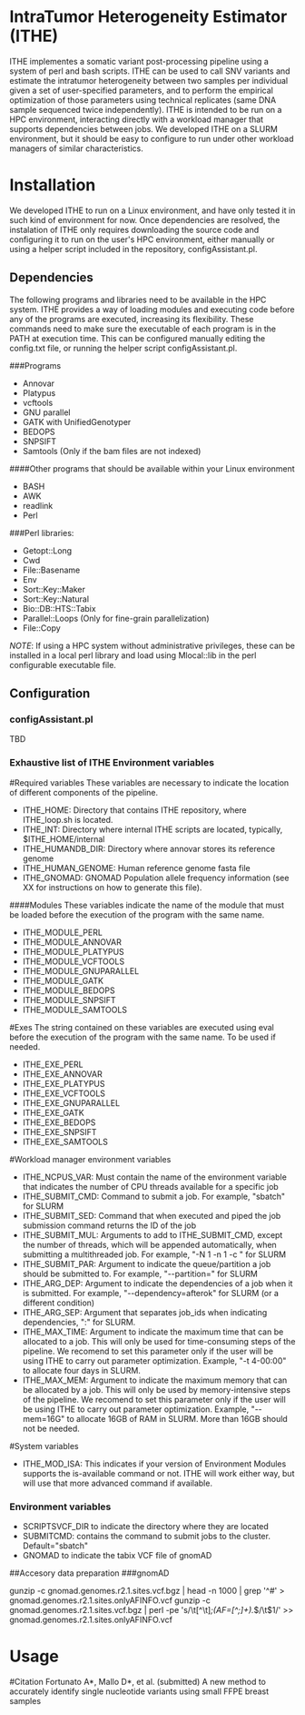 # IntraTumor Heterogeneity Estimator (ITHE)
ITHE implementes a somatic variant post-processing pipeline using a system of perl and bash scripts. ITHE can be used to call SNV variants and estimate the intratumor heterogeneity between two samples per individual given a set of user-specified parameters, and to perform the empirical optimization of those parameters using technical replicates (same DNA sample sequenced twice independently). ITHE is intended to be run on a HPC environment, interacting directly with a workload manager that supports dependencies between jobs. We developed ITHE on a SLURM environment, but it should be easy to configure to run under other workload managers of similar characteristics.

# Installation
We developed ITHE to run on a Linux environment, and have only tested it in such kind of environment for now.
Once dependencies are resolved, the instalation of ITHE only requires downloading the source code and configuring it to run on the user's HPC environment, either manually or using a helper script included in the repository, configAssistant.pl. 

## Dependencies
The following programs and libraries need to be available in the HPC system. ITHE provides a way of loading modules and executing code before any of the programs are executed, increasing its flexibility. These commands need to make sure the executable of each program is in the PATH at execution time. This can be configured manually editing the config.txt file, or running the helper script configAssistant.pl.

###Programs
- Annovar
- Platypus
- vcftools
- GNU parallel
- GATK with UnifiedGenotyper
- BEDOPS 
- SNPSIFT
- Samtools (Only if the bam files are not indexed)

####Other programs that should be available within your Linux environment
- BASH
- AWK
- readlink
- Perl

###Perl libraries:
- Getopt::Long
- Cwd
- File::Basename
- Env
- Sort::Key::Maker
- Sort::Key::Natural
- Bio::DB::HTS::Tabix 
- Parallel::Loops (Only for fine-grain parallelization)
- File::Copy

*NOTE*: If using a HPC system without administrative privileges, these can be installed in a local perl library and load using Mlocal::lib in the perl configurable executable file.

## Configuration
### configAssistant.pl
TBD
### Exhaustive list of ITHE Environment variables
#Required variables
These variables are necessary to indicate the location of different components of the pipeline.
- ITHE_HOME: Directory that contains ITHE repository, where ITHE_loop.sh is located.
- ITHE_INT: Directory where internal ITHE scripts are located, typically, $ITHE_HOME/internal
- ITHE_HUMANDB_DIR: Directory where annovar stores its reference genome
- ITHE_HUMAN_GENOME: Human reference genome fasta file
- ITHE_GNOMAD: GNOMAD Population allele frequency information (see XX for instructions on how to generate this file).

####Modules
These variables indicate the name of the module that must be loaded before the execution of the program with the same name.

- ITHE_MODULE_PERL
- ITHE_MODULE_ANNOVAR
- ITHE_MODULE_PLATYPUS
- ITHE_MODULE_VCFTOOLS
- ITHE_MODULE_GNUPARALLEL
- ITHE_MODULE_GATK
- ITHE_MODULE_BEDOPS
- ITHE_MODULE_SNPSIFT
- ITHE_MODULE_SAMTOOLS

#Exes
The string contained on these variables are executed using eval before the execution of the program with the same name. To be used if needed.

- ITHE_EXE_PERL
- ITHE_EXE_ANNOVAR
- ITHE_EXE_PLATYPUS
- ITHE_EXE_VCFTOOLS
- ITHE_EXE_GNUPARALLEL
- ITHE_EXE_GATK
- ITHE_EXE_BEDOPS
- ITHE_EXE_SNPSIFT
- ITHE_EXE_SAMTOOLS

#Workload manager environment variables
- ITHE_NCPUS_VAR: Must contain the name of the environment variable that indicates the number of CPU threads available for a specific job
- ITHE_SUBMIT_CMD: Command to submit a job. For example, "sbatch" for SLURM
- ITHE_SUBMIT_SED: Command that when executed and piped the job submission command returns the ID of the job
- ITHE_SUBMIT_MUL: Arguments to add to ITHE_SUBMIT_CMD, except the number of threads, which will be appended automatically, when submitting a multithreaded job. For example, "-N 1 -n 1 -c " for SLURM
- ITHE_SUBMIT_PAR: Argument to indicate the queue/partition a job should be submitted to. For example, "--partition=" for SLURM 
- ITHE_ARG_DEP: Argument to indicate the dependencies of a job when it is submitted. For example, "--dependency=afterok" for SLURM (or a different condition)
- ITHE_ARG_SEP: Argument that separates job_ids when indicating dependencies, ":" for SLURM.
- ITHE_MAX_TIME: Argument to indicate the maximum time that can be allocated to a job. This will only be used for time-consuming steps of the pipeline. We recomend to set this parameter only if the user will be using ITHE to carry out parameter optimization. Example, "-t 4-00:00" to allocate four days in SLURM.
- ITHE_MAX_MEM: Argument to indicate the maximum memory that can be allocated by a job. This will only be used by memory-intensive steps of the pipeline. We recomend to set this parameter only if the user will be using ITHE to carry out parameter optimization. Example, "--mem=16G" to allocate 16GB of RAM in SLURM. More than 16GB should not be needed.

#System variables
- ITHE_MOD_ISA: This indicates if your version of Environment Modules supports the is-available command or not. ITHE will work either way, but will use that more advanced command if available.

### Environment variables
- SCRIPTSVCF_DIR to indicate the directory where they are located
- SUBMITCMD: contains the command to submit jobs to the cluster. Default="sbatch"
- GNOMAD to indicate the tabix VCF file of gnomAD

##Accesory data preparation
###gnomAD

gunzip -c gnomad.genomes.r2.1.sites.vcf.bgz | head -n 1000 | grep '^#' > gnomad.genomes.r2.1.sites.onlyAFINFO.vcf
gunzip -c gnomad.genomes.r2.1.sites.vcf.bgz | perl -pe 's/\t[^\t]*;(AF=[^;]+).*$/\t$1/' >> gnomad.genomes.r2.1.sites.onlyAFINFO.vcf

# Usage



#Citation
Fortunato A\*, Mallo D\*, et al. (submitted) A new method to accurately identify single nucleotide variants using small FFPE breast samples

